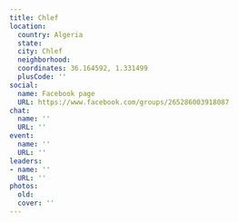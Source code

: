 ```yaml
---
title: Chlef
location:
  country: Algeria
  state: 
  city: Chlef
  neighborhood: 
  coordinates: 36.164592, 1.331499
  plusCode: ''
social:
  name: Facebook page
  URL: https://www.facebook.com/groups/265286003918087
chat:
  name: ''
  URL: ''
event:
  name: ''
  URL: ''
leaders:
- name: ''
  URL: ''
photos:
  old: 
  cover: ''
---
```

